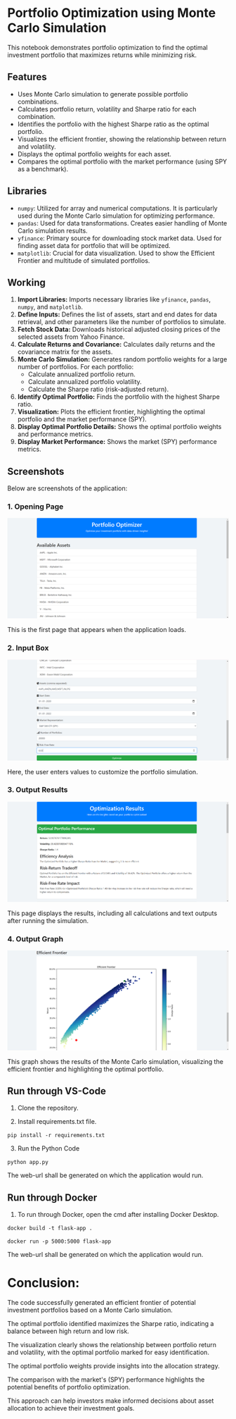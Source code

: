 
# Portfolio Optimization using Monte Carlo Simulation

This notebook demonstrates portfolio optimization to find the optimal investment portfolio that maximizes returns while minimizing risk.

## Features

- Uses Monte Carlo simulation to generate possible portfolio combinations.
- Calculates portfolio return, volatility and Sharpe ratio for each combination.
- Identifies the portfolio with the highest Sharpe ratio as the optimal portfolio.
- Visualizes the efficient frontier, showing the relationship between return and volatility.
- Displays the optimal portfolio weights for each asset.
- Compares the optimal portfolio with the market performance (using SPY as a benchmark).


## Libraries
- `numpy`: Utilized for array and numerical computations. It is particularly used during the Monte Carlo simulation for optimizing performance.
- `pandas`: Used for data transformations. Creates easier handling of Monte Carlo simulation results.
- `yfinance`: Primary source for downloading stock market data. Used for finding asset data for portfolio that will be optimized.
- `matplotlib`: Crucial for data visualization. Used to show the Efficient Frontier and multitude of simulated portfolios.



## Working

1. **Import Libraries:** Imports necessary libraries like `yfinance`, `pandas`, `numpy`, and `matplotlib`.
2. **Define Inputs:** Defines the list of assets, start and end dates for data retrieval, and other parameters like the number of portfolios to simulate.
3. **Fetch Stock Data:** Downloads historical adjusted closing prices of the selected assets from Yahoo Finance.
4. **Calculate Returns and Covariance:** Calculates daily returns and the covariance matrix for the assets.
5. **Monte Carlo Simulation:** Generates random portfolio weights for a large number of portfolios. For each portfolio:
    - Calculate annualized portfolio return.
    - Calculate annualized portfolio volatility.
    - Calculate the Sharpe ratio (risk-adjusted return).
6. **Identify Optimal Portfolio:** Finds the portfolio with the highest Sharpe ratio.
7. **Visualization:** Plots the efficient frontier, highlighting the optimal portfolio and the market performance (SPY).
8. **Display Optimal Portfolio Details:** Shows the optimal portfolio weights and performance metrics.
9. **Display Market Performance:** Shows the market (SPY) performance metrics.


## Screenshots

Below are screenshots of the application:

### 1. Opening Page

![Opening Page](Screenshots/Opening%20Page.png)

This is the first page that appears when the application loads.

### 2. Input Box

![Input Box](Screenshots/Input%20Box.png)

Here, the user enters values to customize the portfolio simulation.

### 3. Output Results

![Output Results](Screenshots/Output%20Results.png)

This page displays the results, including all calculations and text outputs after running the simulation.

### 4. Output Graph

![Output Graph](Screenshots/Output%20Graph.png)

This graph shows the results of the Monte Carlo simulation, visualizing the efficient frontier and highlighting the optimal portfolio.





## Run through VS-Code 

1. Clone the repository.

2. Install requirements.txt file.

```
pip install -r requirements.txt
```

3. Run the Python Code 

```
python app.py
```


The web-url shall be generated on which the application would run.



## Run through Docker

1. To run through Docker, open the cmd after installing Docker Desktop.

```
docker build -t flask-app .
```

```
docker run -p 5000:5000 flask-app
```

The web-url shall be generated on which the application would run.




# Conclusion:
The code successfully generated an efficient frontier of potential investment portfolios based on a Monte Carlo simulation.

The optimal portfolio identified maximizes the Sharpe ratio, indicating a balance between high return and low risk.

The visualization clearly shows the relationship between portfolio return and volatility, with the optimal portfolio marked for easy identification.

The optimal portfolio weights provide insights into the allocation strategy.

The comparison with the market's (SPY) performance highlights the potential benefits of portfolio optimization.

This approach can help investors make informed decisions about asset allocation to achieve their investment goals.
